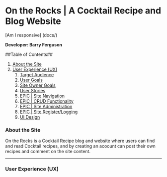 # On the Rocks | A Cocktail Recipe and Blog Website

[Am I responsive] (docs/)

**Developer: Barry Ferguson**
 
 ##Table of Contents##
 1. [About the Site](#about-the-tite)
 2. [User Experience (UX)](#user-experience-ux)
    1. [Target Audience](#target-audience)
    2. [User Goals](#user-goals)
    3. [Site Owner Goals](#site-owner-goals)
    4. [User Stories](#user-stories)
      1. [EPIC | Site Navigation](#epic-site-navigation)
      2. [EPIC | CRUD Functionality](#epic-crud-fucntionality)
      3. [EPIC | Site Administration](#epic-site-aministration)
      4. [EPIC | Site Register/Logging](#site-register/logging)
    5. [UI Design](#ui-design)
 
 ### About the Site
 On the Rocks is a Cocktail Recipe blog and website where users can find and read Cocktail recipes, and by creating an acoount can post their own recipes and comment on the site content.
 <hr>
 
 ### User Experience (UX)
 
